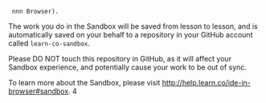      nnn Browser).

The work you do in the Sandbox will be saved from lesson to lesson, and is automatically saved on your behalf to a repository in your GitHub account called `learn-co-sandbox`.

Please DO NOT touch this repository
in GitHub, as it will affect your Sandbox experience, and potentially cause your work to be out of sync.

To learn more about the Sandbox, please visit http://help.learn.co/ide-in-browser#sandbox.
4
